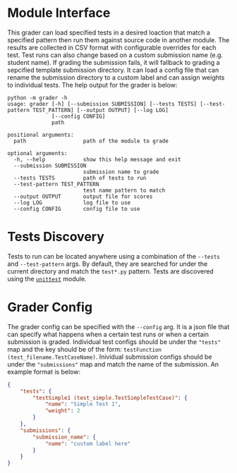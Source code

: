 # Module Interface
This grader can load specified tests in a desired loaction that match a specified pattern then run them against source code in another module. The results are collected in CSV format with configurable overrides for each test. Test runs can also change based on a custom submission name (e.g. student name). If grading the submission fails, it will fallback to grading a sepcified template submission directory. It can load a config file that can rename the submission directory to a custom label and can assign weights to individual tests. The help output for the grader is below:

```
python -m grader -h
usage: grader [-h] [--submission SUBMISSION] [--tests TESTS] [--test-pattern TEST_PATTERN] [--output OUTPUT] [--log LOG]
              [--config CONFIG]
              path

positional arguments:
  path                  path of the module to grade

optional arguments:
  -h, --help            show this help message and exit
  --submission SUBMISSION
                        submission name to grade
  --tests TESTS         path of tests to run
  --test-pattern TEST_PATTERN
                        test name pattern to match
  --output OUTPUT       output file for scores
  --log LOG             log file to use
  --config CONFIG       config file to use
```

# Tests Discovery
Tests to run can be located anywhere using a combination of the `--tests` and `--test-pattern` args. By default, they are searched for under the current directory and match the `test*.py` pattern. Tests are discovered using the [`unittest`](https://docs.python.org/3/library/unittest.html) module.

# Grader Config
The grader config can be specified with the `--config` arg. It is a json file that can specify what happens when a certain test runs or when a certain submission is graded. Individual test configs should be under the `"tests"` map and the key should be of the form: `testFunction (test_filename.TestCaseName)`. Inividual submission configs should be under the `"submissions"` map and match the name of the submission. An example format is below:

```json
{
    "tests": {
        "testSimple1 (test_simple.TestSimpleTestCase)": {
            "name": "Simple Test 1",
            "weight": 2
        }
    },
    "submissions": {
        "submission_name": {
            "name": "custom label here"
        }
    }
}
```